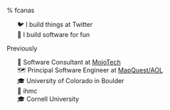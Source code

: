 % fcanas

<section>
  <ul>
    <li style="list-style-type:none">🐦 I build things at Twitter</li>
    <li style="list-style-type:none">📱 I build software for fun</li>
  </ul>
  <p>Previously</p>
  <ul>
    <li style="list-style-type:none">📱 Software Consultant at <a href="https://www.mojotech.com">MojoTech</a></li>
    <li style="list-style-type:none">🗺 Principal Software Engineer at <a href="https://mobile.mapquest.com">MapQuest/AOL</a></li>
    <li style="list-style-type:none">🎓 University of Colorado in Boulder</li>
    <li style="list-style-type:none">🤖 ihmc</li>
    <li style="list-style-type:none">🎓 Cornell University</li>
  </ul>
</section>
